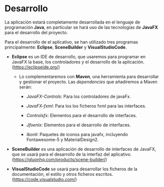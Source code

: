 # Desarrollo

La aplicación estará completamente desarrollada en el lenguaje de programación **Java**, en particular se hará uso de las tecnologías de **JavaFX** para el desarrollo del proyecto.

Para el desarrollo de el aplicativo, se han utilizado tres programas principalmente: **Eclipse**, **SceneBuilder** y **VisualStudioCode**.

- **Eclipse** es un IDE de desarrollo, que usaremos para programar en JavaFX la base, los controladores y el desarrollo de la aplicación. (https://eclipseide.org/)

  - Lo complementaremos con **Maven**, una herramienta para desarrollar y gestionar el proyecto. Las *dependencies* que añadiremos a Maven serán:

    - *JavaFX-Controls*: Para los controladores de javaFx.

    - *JavaFX-fxml*: Para los los ficheros fxml para las interfaces.

    - *Controlsfx*: Elementos para el desarrollo de interfaces.

    - *Jfoenix*: Elementos para el desarrollo de interfaces.

    - *Ikonli*: Paquetes de iconos para javafx, incluyendo Fontawesome-5 y MaterialDesign2.

- **SceneBuilder** es una aplicación de desarrollo de interfaces de JavaFX, que se usará para el desarrollo de la interfaz del aplicativo. (https://gluonhq.com/products/scene-builder/)

- **VisualStudioCode** se usará para desarrollar los ficheros de la documentación, el estilo y otros ficheros escritos. (https://code.visualstudio.com/)
